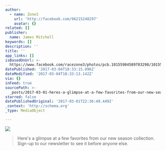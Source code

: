 ```yaml
---
author:
  - name: Zone3
    url: 'http://facebook.com/96215248297'
    avatar: {}
related: []
publisher:
  name: James Mitchell
keywords: []
description: ''
title: ''
app_links: []
isBasedOnUrl: >-
  https://www.facebook.com/racezone3/photos/pcb.10155984589703298/10155984581988298/?type=3&theater
datePublished: '2017-03-04T18:33:15.096Z'
dateModified: '2017-03-04T18:33:13.142Z'
via: {}
inFeed: true
sourcePath: >-
  _posts/2017-03-01-heres-a-glimpse-at-a-few-favorites-from-our-new-season-coll.md
starred: false
datePublishedOriginal: '2017-03-01T22:36:49.449Z'
_context: 'http://schema.org'
_type: MediaObject

---
```

![](https://the-grid-user-content.s3-us-west-2.amazonaws.com/d2bc927a-52e6-494d-baab-b20a6c4b4194.jpg)

> Here's a glimpse at a few favorites from our new season collection. Sign-up to our newsletter to see it before anyone else.